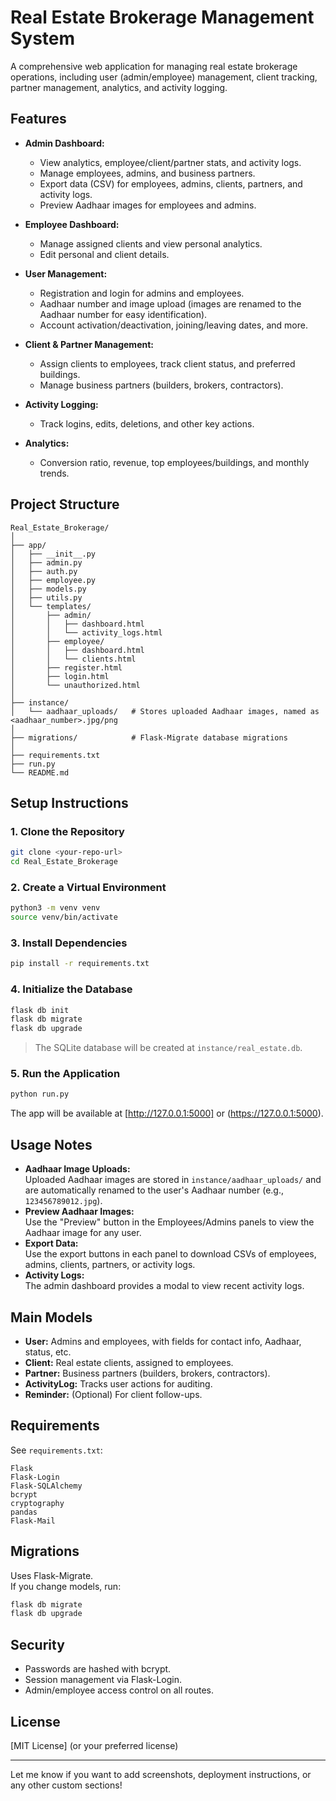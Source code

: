 # Real Estate Brokerage Management System

A comprehensive web application for managing real estate brokerage operations, including user (admin/employee) management, client tracking, partner management, analytics, and activity logging.

## Features

- **Admin Dashboard:**  
  - View analytics, employee/client/partner stats, and activity logs.
  - Manage employees, admins, and business partners.
  - Export data (CSV) for employees, admins, clients, partners, and activity logs.
  - Preview Aadhaar images for employees and admins.

- **Employee Dashboard:**  
  - Manage assigned clients and view personal analytics.
  - Edit personal and client details.

- **User Management:**  
  - Registration and login for admins and employees.
  - Aadhaar number and image upload (images are renamed to the Aadhaar number for easy identification).
  - Account activation/deactivation, joining/leaving dates, and more.

- **Client & Partner Management:**  
  - Assign clients to employees, track client status, and preferred buildings.
  - Manage business partners (builders, brokers, contractors).

- **Activity Logging:**  
  - Track logins, edits, deletions, and other key actions.

- **Analytics:**  
  - Conversion ratio, revenue, top employees/buildings, and monthly trends.

## Project Structure

```
Real_Estate_Brokerage/
│
├── app/
│   ├── __init__.py
│   ├── admin.py
│   ├── auth.py
│   ├── employee.py
│   ├── models.py
│   ├── utils.py
│   └── templates/
│       ├── admin/
│       │   ├── dashboard.html
│       │   └── activity_logs.html
│       ├── employee/
│       │   ├── dashboard.html
│       │   └── clients.html
│       ├── register.html
│       ├── login.html
│       └── unauthorized.html
│
├── instance/
│   └── aadhaar_uploads/   # Stores uploaded Aadhaar images, named as <aadhaar_number>.jpg/png
│
├── migrations/            # Flask-Migrate database migrations
│
├── requirements.txt
├── run.py
└── README.md
```

## Setup Instructions

### 1. Clone the Repository

```bash
git clone <your-repo-url>
cd Real_Estate_Brokerage
```

### 2. Create a Virtual Environment

```bash
python3 -m venv venv
source venv/bin/activate
```

### 3. Install Dependencies

```bash
pip install -r requirements.txt
```

### 4. Initialize the Database

```bash
flask db init
flask db migrate
flask db upgrade
```

> The SQLite database will be created at `instance/real_estate.db`.

### 5. Run the Application

```bash
python run.py
```

The app will be available at [http://127.0.0.1:5000] or (https://127.0.0.1:5000).

## Usage Notes

- **Aadhaar Image Uploads:**  
  Uploaded Aadhaar images are stored in `instance/aadhaar_uploads/` and are automatically renamed to the user's Aadhaar number (e.g., `123456789012.jpg`).
- **Preview Aadhaar Images:**  
  Use the "Preview" button in the Employees/Admins panels to view the Aadhaar image for any user.
- **Export Data:**  
  Use the export buttons in each panel to download CSVs of employees, admins, clients, partners, or activity logs.
- **Activity Logs:**  
  The admin dashboard provides a modal to view recent activity logs.

## Main Models

- **User:** Admins and employees, with fields for contact info, Aadhaar, status, etc.
- **Client:** Real estate clients, assigned to employees.
- **Partner:** Business partners (builders, brokers, contractors).
- **ActivityLog:** Tracks user actions for auditing.
- **Reminder:** (Optional) For client follow-ups.

## Requirements

See `requirements.txt`:
```
Flask
Flask-Login
Flask-SQLAlchemy
bcrypt
cryptography
pandas
Flask-Mail
```

## Migrations

Uses Flask-Migrate.  
If you change models, run:
```bash
flask db migrate
flask db upgrade
```

## Security

- Passwords are hashed with bcrypt.
- Session management via Flask-Login.
- Admin/employee access control on all routes.

## License

[MIT License] (or your preferred license)

---

Let me know if you want to add screenshots, deployment instructions, or any other custom sections! 